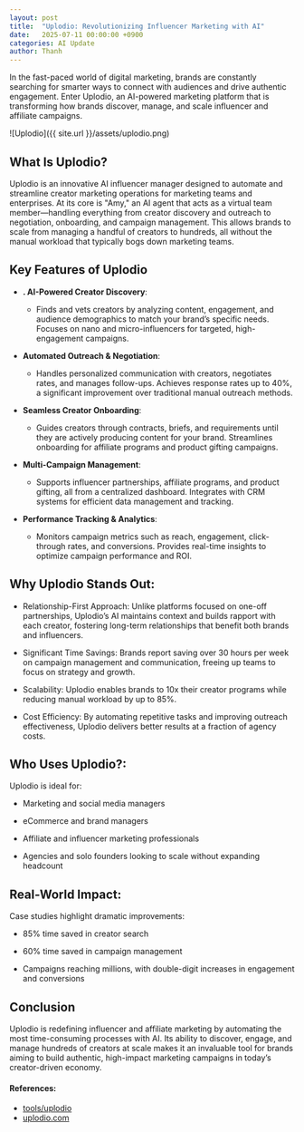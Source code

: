 ```yaml
---
layout: post
title:  "Uplodio: Revolutionizing Influencer Marketing with AI"
date:   2025-07-11 00:00:00 +0900
categories: AI Update
author: Thanh
---
```


In the fast-paced world of digital marketing, brands are constantly searching for smarter ways to connect with audiences and drive authentic engagement. Enter Uplodio, an AI-powered marketing platform that is transforming how brands discover, manage, and scale influencer and affiliate campaigns.

![Uplodio]({{ site.url }}/assets/uplodio.png)

## **What Is Uplodio?**

Uplodio is an innovative AI influencer manager designed to automate and streamline creator marketing operations for marketing teams and enterprises. At its core is "Amy," an AI agent that acts as a virtual team member—handling everything from creator discovery and outreach to negotiation, onboarding, and campaign management. This allows brands to scale from managing a handful of creators to hundreds, all without the manual workload that typically bogs down marketing teams.


## **Key Features of Uplodio**

- **. AI-Powered Creator Discovery**: 

    - Finds and vets creators by analyzing content, engagement, and audience demographics to match your brand’s specific needs. Focuses on nano and micro-influencers for targeted, high-engagement campaigns.


- **Automated Outreach & Negotiation**: 

    - Handles personalized communication with creators, negotiates rates, and manages follow-ups. Achieves response rates up to 40%, a significant improvement over traditional manual outreach methods.


- **Seamless Creator Onboarding**:

    - Guides creators through contracts, briefs, and requirements until they are actively producing content for your brand. Streamlines onboarding for affiliate programs and product gifting campaigns.


- **Multi-Campaign Management**:

    - Supports influencer partnerships, affiliate programs, and product gifting, all from a centralized dashboard. Integrates with CRM systems for efficient data management and tracking.


- **Performance Tracking & Analytics**:

    - Monitors campaign metrics such as reach, engagement, click-through rates, and conversions. Provides real-time insights to optimize campaign performance and ROI.


## **Why Uplodio Stands Out**:

- Relationship-First Approach: Unlike platforms focused on one-off partnerships, Uplodio’s AI maintains context and builds rapport with each creator, fostering long-term relationships that benefit both brands and influencers.

- Significant Time Savings: Brands report saving over 30 hours per week on campaign management and communication, freeing up teams to focus on strategy and growth.

- Scalability: Uplodio enables brands to 10x their creator programs while reducing manual workload by up to 85%.

- Cost Efficiency: By automating repetitive tasks and improving outreach effectiveness, Uplodio delivers better results at a fraction of agency costs.


## **Who Uses Uplodio?**:

Uplodio is ideal for:

- Marketing and social media managers

- eCommerce and brand managers

- Affiliate and influencer marketing professionals

- Agencies and solo founders looking to scale without expanding headcount


## **Real-World Impact**:

Case studies highlight dramatic improvements:

- 85% time saved in creator search

- 60% time saved in campaign management

- Campaigns reaching millions, with double-digit increases in engagement and conversions


## **Conclusion**

Uplodio is redefining influencer and affiliate marketing by automating the most time-consuming processes with AI. Its ability to discover, engage, and manage hundreds of creators at scale makes it an invaluable tool for brands aiming to build authentic, high-impact marketing campaigns in today’s creator-driven economy.


#### References:
- [tools/uplodio](https://aitools.inc/tools/uplodio)
- [uplodio.com](https://www.uplodio.com/)
